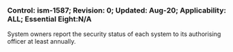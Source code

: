 ### Control: ism-1587; Revision: 0; Updated: Aug-20; Applicability: ALL; Essential Eight:N/A
<p>System owners report the security status of each system to its authorising officer at least annually.</p>
